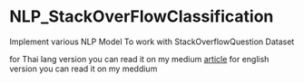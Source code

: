 # NLP_StackOverFlowClassification
Implement various NLP Model To work with StackOverflowQuestion Dataset

for Thai lang version you can read it on my medium [article](https://medium.com/@phaiphon_m/%E0%B8%81%E0%B8%B2%E0%B8%A3%E0%B9%83%E0%B8%8A%E0%B9%89-nlp-with-stackoverflow-question-quality-classification-161e7e1abe44) 
for english version you can read it on my meddium
